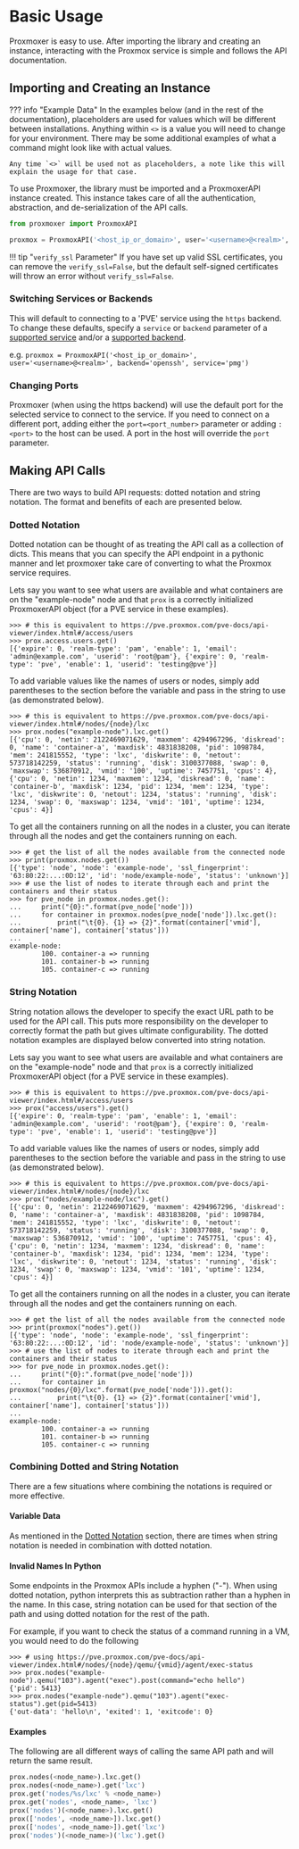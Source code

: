 <!-- spell-checker:ignore userid vmid pythonic configurability -->
# Basic Usage

Proxmoxer is easy to use. After importing the library and creating an instance, interacting with the Proxmox service is simple and follows the API documentation.

## Importing and Creating an Instance

??? info "Example Data"
    In the examples below (and in the rest of the documentation), placeholders are used for values which will be different between installations. Anything within `<>` is a value you will need to change for your environment. There may be some additional examples of what a command might look like with actual values.

    Any time `<>` will be used not as placeholders, a note like this will explain the usage for that case.

To use Proxmoxer, the library must be imported and a ProxmoxerAPI instance created. This instance takes care of all the authentication, abstraction, and de-serialization of the API calls.

```python
from proxmoxer import ProxmoxAPI

proxmox = ProxmoxAPI('<host_ip_or_domain>', user='<username>@<realm>', password='<password>', verify_ssl=False)
```

!!! tip "`verify_ssl` Parameter"
    If you have set up valid SSL certificates, you can remove the `verify_ssl=False`, but the default self-signed certificates will throw an error without `verify_ssl=False`.

### Switching Services or Backends

This will default to connecting to a 'PVE' service using the `https` backend. To change these defaults, specify a `service` or `backend` parameter of a [supported service](index.md#supported-services) and/or a [supported backend](index.md#supported-backends).

e.g. `proxmox = ProxmoxAPI('<host_ip_or_domain>', user='<username>@<realm>', backend='openssh', service='pmg')`

### Changing Ports

Proxmoxer (when using the https backend) will use the default port for the selected service to connect to the service. If you need to connect on a different port, adding either the `port=<port_number>` parameter or adding `:<port>` to the host can be used. A port in the host will override the `port` parameter.

## Making API Calls

There are two ways to build API requests: dotted notation and string notation. The format and benefits of each are presented below.

### Dotted Notation

Dotted notation can be thought of as treating the API call as a collection of dicts. This means that you can specify the API endpoint in a pythonic manner and let proxmoxer take care of converting to what the Proxmox service requires.

Lets say you want to see what users are available and what containers are on the "example-node" node and that `prox` is a correctly initialized ProxmoxerAPI object (for a PVE service in these examples).

```pycon
>>> # this is equivalent to https://pve.proxmox.com/pve-docs/api-viewer/index.html#/access/users
>>> prox.access.users.get()
[{'expire': 0, 'realm-type': 'pam', 'enable': 1, 'email': 'admin@example.com', 'userid': 'root@pam'}, {'expire': 0, 'realm-type': 'pve', 'enable': 1, 'userid': 'testing@pve'}]
```

To add variable values like the names of users or nodes, simply add parentheses to the section before the variable and pass in the string to use (as demonstrated below).

```pycon
>>> # this is equivalent to https://pve.proxmox.com/pve-docs/api-viewer/index.html#/nodes/{node}/lxc
>>> prox.nodes("example-node").lxc.get()
[{'cpu': 0, 'netin': 2122469071629, 'maxmem': 4294967296, 'diskread': 0, 'name': 'container-a', 'maxdisk': 4831838208, 'pid': 1098784, 'mem': 241815552, 'type': 'lxc', 'diskwrite': 0, 'netout': 573718142259, 'status': 'running', 'disk': 3100377088, 'swap': 0, 'maxswap': 536870912, 'vmid': '100', 'uptime': 7457751, 'cpus': 4},{'cpu': 0, 'netin': 1234, 'maxmem': 1234, 'diskread': 0, 'name': 'container-b', 'maxdisk': 1234, 'pid': 1234, 'mem': 1234, 'type': 'lxc', 'diskwrite': 0, 'netout': 1234, 'status': 'running', 'disk': 1234, 'swap': 0, 'maxswap': 1234, 'vmid': '101', 'uptime': 1234, 'cpus': 4}]
```

To get all the containers running on all the nodes in a cluster, you can iterate through all the nodes and get the containers running on each.

```pycon
>>> # get the list of all the nodes available from the connected node
>>> print(proxmox.nodes.get())
[{'type': 'node', 'node': 'example-node', 'ssl_fingerprint': '63:80:22:...:0D:12', 'id': 'node/example-node', 'status': 'unknown'}]
>>> # use the list of nodes to iterate through each and print the containers and their status
>>> for pve_node in proxmox.nodes.get():
...     print("{0}:".format(pve_node['node']))
...     for container in proxmox.nodes(pve_node['node']).lxc.get():
...         print("\t{0}. {1} => {2}".format(container['vmid'], container['name'], container['status']))
... 
example-node:
        100. container-a => running
        101. container-b => running
        105. container-c => running
```

### String Notation

String notation allows the developer to specify the exact URL path to be used for the API call. This puts more responsibility on the developer to correctly format the path but gives ultimate configurability. The dotted notation examples are displayed below converted into string notation.

Lets say you want to see what users are available and what containers are on the "example-node" node and that `prox` is a correctly initialized ProxmoxerAPI object (for a PVE service in these examples).

```pycon
>>> # this is equivalent to https://pve.proxmox.com/pve-docs/api-viewer/index.html#/access/users
>>> prox("access/users").get()
[{'expire': 0, 'realm-type': 'pam', 'enable': 1, 'email': 'admin@example.com', 'userid': 'root@pam'}, {'expire': 0, 'realm-type': 'pve', 'enable': 1, 'userid': 'testing@pve'}]
```

To add variable values like the names of users or nodes, simply add parentheses to the section before the variable and pass in the string to use (as demonstrated below).

```pycon
>>> # this is equivalent to https://pve.proxmox.com/pve-docs/api-viewer/index.html#/nodes/{node}/lxc
>>> prox("nodes/example-node/lxc").get()
[{'cpu': 0, 'netin': 2122469071629, 'maxmem': 4294967296, 'diskread': 0, 'name': 'container-a', 'maxdisk': 4831838208, 'pid': 1098784, 'mem': 241815552, 'type': 'lxc', 'diskwrite': 0, 'netout': 573718142259, 'status': 'running', 'disk': 3100377088, 'swap': 0, 'maxswap': 536870912, 'vmid': '100', 'uptime': 7457751, 'cpus': 4},{'cpu': 0, 'netin': 1234, 'maxmem': 1234, 'diskread': 0, 'name': 'container-b', 'maxdisk': 1234, 'pid': 1234, 'mem': 1234, 'type': 'lxc', 'diskwrite': 0, 'netout': 1234, 'status': 'running', 'disk': 1234, 'swap': 0, 'maxswap': 1234, 'vmid': '101', 'uptime': 1234, 'cpus': 4}]
```

To get all the containers running on all the nodes in a cluster, you can iterate through all the nodes and get the containers running on each.

```pycon
>>> # get the list of all the nodes available from the connected node
>>> print(proxmox("nodes").get())
[{'type': 'node', 'node': 'example-node', 'ssl_fingerprint': '63:80:22:...:0D:12', 'id': 'node/example-node', 'status': 'unknown'}]
>>> # use the list of nodes to iterate through each and print the containers and their status
>>> for pve_node in proxmox.nodes.get():
...     print("{0}:".format(pve_node['node']))
...     for container in proxmox("nodes/{0}/lxc".format(pve_node['node'])).get():
...         print("\t{0}. {1} => {2}".format(container['vmid'], container['name'], container['status']))
... 
example-node:
        100. container-a => running
        101. container-b => running
        105. container-c => running
```

### Combining Dotted and String Notation

There are a few situations where combining the notations is required or more effective.

#### Variable Data

As mentioned in the [Dotted Notation](#dotted-notation) section, there are times when string notation is needed in combination with dotted notation.

#### Invalid Names In Python

Some endpoints in the Proxmox APIs include a hyphen ("-"). When using dotted notation, python interprets this as subtraction rather than a hyphen in the name. In this case, string notation can be used for that section of the path and using dotted notation for the rest of the path.

For example, if you want to check the status of a command running in a VM, you would need to do the following

```pycon
>>> # using https://pve.proxmox.com/pve-docs/api-viewer/index.html#/nodes/{node}/qemu/{vmid}/agent/exec-status
>>> prox.nodes("example-node").qemu("103").agent("exec").post(command="echo hello")
{'pid': 5413}
>>> prox.nodes("example-node").qemu("103").agent("exec-status").get(pid=5413)
{'out-data': 'hello\n', 'exited': 1, 'exitcode': 0}
```

#### Examples

The following are all different ways of calling the same API path and will return the same result.

```python
prox.nodes(<node_name>).lxc.get()
prox.nodes(<node_name>).get('lxc')
prox.get('nodes/%s/lxc' % <node_name>)
prox.get('nodes', <node_name>, 'lxc')
prox('nodes')(<node_name>).lxc.get()
prox(['nodes', <node_name>]).lxc.get()
prox(['nodes', <node_name>]).get('lxc')
prox('nodes')(<node_name>)('lxc').get()
```
